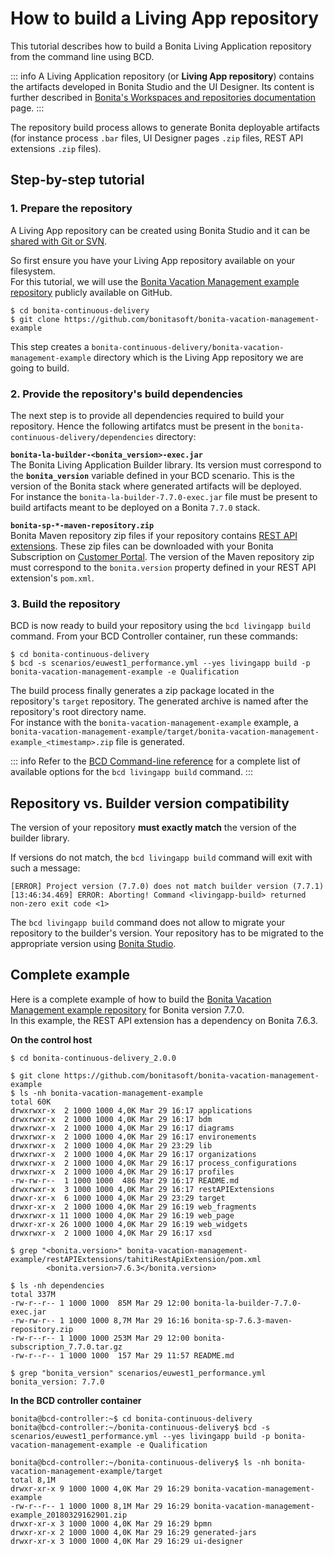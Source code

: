 # How to build a Living App repository

This tutorial describes how to build a Bonita Living Application repository from the command line using BCD.

::: info
A Living Application repository (or **Living App repository**) contains the artifacts developed in Bonita Studio and the UI Designer. Its content is further described in [Bonita's Workspaces and repositories documentation](https://documentation.bonitasoft.com/bonita/${bonitaDocVersion}/workspaces-and-repositories) page.
:::

The repository build process allows to generate Bonita deployable artifacts (for instance process `.bar` files, UI Designer pages `.zip` files, REST API extensions `.zip` files).


## Step-by-step tutorial

### 1. Prepare the repository

A Living App repository can be created using Bonita Studio and it can be [shared with Git or SVN](https://documentation.bonitasoft.com/bonita/${bonitaDocVersion}/workspaces-and-repositories#toc5).

So first ensure you have your Living App repository available on your filesystem.  
For this tutorial, we will use the [Bonita Vacation Management example repository](https://github.com/bonitasoft/bonita-vacation-management-example) publicly available on GitHub.

```
$ cd bonita-continuous-delivery
$ git clone https://github.com/bonitasoft/bonita-vacation-management-example
```

This step creates a `bonita-continuous-delivery/bonita-vacation-management-example` directory which is the Living App repository we are going to build.


### 2. Provide the repository's build dependencies

The next step is to provide all dependencies required to build your repository. Hence the following artifatcs must be present in the `bonita-continuous-delivery/dependencies` directory:

**`bonita-la-builder-<bonita_version>-exec.jar`**  
The Bonita Living Application Builder library. Its version must correspond to the **`bonita_version`** variable defined in your BCD scenario. This is the version of the Bonita stack where generated artifacts will be deployed.  
For instance the `bonita-la-builder-7.7.0-exec.jar` file must be present to build artifacts meant to be deployed on a Bonita `7.7.0` stack.

**`bonita-sp-*-maven-repository.zip`**  
Bonita Maven repository zip files if your repository contains [REST API extensions](https://documentation.bonitasoft.com/bonita/${bonitaDocVersion}/api-extensions). These zip files can be downloaded with your Bonita Subscription on [Customer Portal](https://customer.bonitasoft.com/). The version of the Maven repository zip must correspond to the `bonita.version` property defined in your REST API extension's `pom.xml`.


### 3. Build the repository

BCD is now ready to build your repository using the `bcd livingapp build` command. From your BCD Controller container, run these commands:

```
$ cd bonita-continuous-delivery
$ bcd -s scenarios/euwest1_performance.yml --yes livingapp build -p bonita-vacation-management-example -e Qualification
```

The build process finally generates a zip package located in the repository's `target` repository. The generated archive is named after the repository's root directory name.  
For instance with the `bonita-vacation-management-example` example, a `bonita-vacation-management-example/target/bonita-vacation-management-example_<timestamp>.zip` file is generated.

::: info
Refer to the [BCD Command-line reference](bcd_cli.md) for a complete list of available options for the `bcd livingapp build` command.
:::


## Repository vs. Builder version compatibility

The version of your repository **must exactly match** the version of the builder library.

If versions do not match, the `bcd livingapp build` command will exit with such a message:
```
[ERROR] Project version (7.7.0) does not match builder version (7.7.1)
[13:46:34.469] ERROR: Aborting! Command <livingapp-build> returned non-zero exit code <1>
```

The `bcd livingapp build` command does not allow to migrate your repository to the builder's version. Your repository has to be migrated to the appropriate version using [Bonita Studio](https://documentation.bonitasoft.com/bonita/${bonitaDocVersion}/workspaces-and-repositories#toc6).


## Complete example

Here is a complete example of how to build the [Bonita Vacation Management example repository](https://github.com/bonitasoft/bonita-vacation-management-example) for Bonita version 7.7.0.  
In this example, the REST API extension has a dependency on Bonita 7.6.3.

**On the control host**
```
$ cd bonita-continuous-delivery_2.0.0

$ git clone https://github.com/bonitasoft/bonita-vacation-management-example
$ ls -nh bonita-vacation-management-example
total 60K
drwxrwxr-x  2 1000 1000 4,0K Mar 29 16:17 applications
drwxrwxr-x  2 1000 1000 4,0K Mar 29 16:17 bdm
drwxrwxr-x  2 1000 1000 4,0K Mar 29 16:17 diagrams
drwxrwxr-x  2 1000 1000 4,0K Mar 29 16:17 environements
drwxrwxr-x  2 1000 1000 4,0K Mar 29 23:29 lib
drwxrwxr-x  2 1000 1000 4,0K Mar 29 16:17 organizations
drwxrwxr-x  2 1000 1000 4,0K Mar 29 16:17 process_configurations
drwxrwxr-x  2 1000 1000 4,0K Mar 29 16:17 profiles
-rw-rw-r--  1 1000 1000  486 Mar 29 16:17 README.md
drwxrwxr-x  3 1000 1000 4,0K Mar 29 16:17 restAPIExtensions
drwxr-xr-x  6 1000 1000 4,0K Mar 29 23:29 target
drwxr-xr-x  2 1000 1000 4,0K Mar 29 16:19 web_fragments
drwxrwxr-x 11 1000 1000 4,0K Mar 29 16:19 web_page
drwxr-xr-x 26 1000 1000 4,0K Mar 29 16:19 web_widgets
drwxrwxr-x  2 1000 1000 4,0K Mar 29 16:17 xsd

$ grep "<bonita.version>" bonita-vacation-management-example/restAPIExtensions/tahitiRestApiExtension/pom.xml
        <bonita.version>7.6.3</bonita.version>

$ ls -nh dependencies 
total 337M
-rw-r--r-- 1 1000 1000  85M Mar 29 12:00 bonita-la-builder-7.7.0-exec.jar
-rw-rw-r-- 1 1000 1000 8,7M Mar 29 16:16 bonita-sp-7.6.3-maven-repository.zip
-rw-r--r-- 1 1000 1000 253M Mar 29 12:00 bonita-subscription_7.7.0.tar.gz
-rw-r--r-- 1 1000 1000  157 Mar 29 11:57 README.md

$ grep "bonita_version" scenarios/euwest1_performance.yml
bonita_version: 7.7.0
```


**In the BCD controller container**
```
bonita@bcd-controller:~$ cd bonita-continuous-delivery
bonita@bcd-controller:~/bonita-continuous-delivery$ bcd -s scenarios/euwest1_performance.yml --yes livingapp build -p bonita-vacation-management-example -e Qualification

bonita@bcd-controller:~/bonita-continuous-delivery$ ls -nh bonita-vacation-management-example/target 
total 8,1M
drwxr-xr-x 9 1000 1000 4,0K Mar 29 16:29 bonita-vacation-management-example
-rw-r--r-- 1 1000 1000 8,1M Mar 29 16:29 bonita-vacation-management-example_20180329162901.zip
drwxr-xr-x 3 1000 1000 4,0K Mar 29 16:29 bpmn
drwxr-xr-x 2 1000 1000 4,0K Mar 29 16:29 generated-jars
drwxr-xr-x 3 1000 1000 4,0K Mar 29 16:29 ui-designer
```

